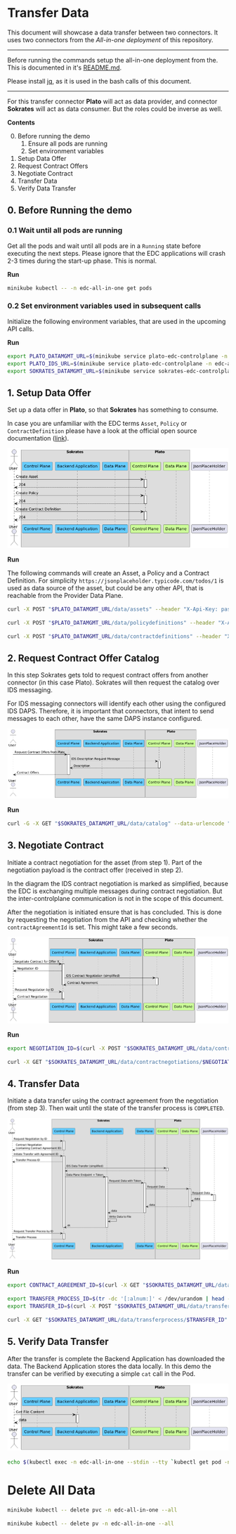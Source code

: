 # Transfer Data

This document will showcase a data transfer between two connectors. It uses two connectors from the *All-in-one deployment* of this repository.

---

Before running the commands setup the all-in-one deployment from the. This is documented in it's
[README.md](../../edc-tests/src/main/resources/deployment/helm/all-in-one/README.md).

Please install [jq](https://stedolan.github.io/jq/), as it is used in the bash calls of this document.

---

For this transfer connector **Plato** will act as data provider, and connector **Sokrates** will act as data
consumer. But the roles could be inverse as well.

**Contents**

0. Before running the demo
    1. Ensure all pods are running
    2. Set environment variables
1. Setup Data Offer
2. Request Contract Offers
3. Negotiate Contract
4. Transfer Data
5. Verify Data Transfer

## 0. Before Running the demo

### 0.1 Wait until all pods are running

Get all the pods and wait until all pods are in a `Running` state before executing the next steps.
Please ignore that the EDC applications will crash 2-3 times during the start-up phase. This is normal.

**Run**

```bash
minikube kubectl -- -n edc-all-in-one get pods
```

### 0.2 Set environment variables used in subsequent calls

Initialize the following environment variables, that are used in the upcoming API calls.

**Run**

```bash
export PLATO_DATAMGMT_URL=$(minikube service plato-edc-controlplane -n edc-all-in-one --url | sed -n 3p)
export PLATO_IDS_URL=$(minikube service plato-edc-controlplane -n edc-all-in-one --url | sed -n 5p)
export SOKRATES_DATAMGMT_URL=$(minikube service sokrates-edc-controlplane -n edc-all-in-one --url | sed -n 3p)
```

## 1. Setup Data Offer

Set up a data offer in **Plato**, so that **Sokrates** has something to consume.

In case you are unfamiliar with the EDC terms `Asset`, `Policy` or `ContractDefinition` please have a look at the official open
source documentation ([link](https://github.com/eclipse-dataspaceconnector/DataSpaceConnector/blob/main/docs/architecture/domain-model.md)).

![Sequence 1](diagrams/transfer_sequence_1.png)

**Run**

The following commands will create an Asset, a Policy and a Contract Definition.
For simplicity `https://jsonplaceholder.typicode.com/todos/1` is used as data source of the asset, but could be any
other API, that is reachable from the Provider Data Plane.

```bash
curl -X POST "$PLATO_DATAMGMT_URL/data/assets" --header "X-Api-Key: password" --header "Content-Type: application/json" --data "{ \"asset\": { \"properties\": { \"asset:prop:id\": \"1\", \"asset:prop:description\": \"Product EDC Demo Asset\" } }, \"dataAddress\": { \"properties\": { \"type\": \"HttpData\", \"baseUrl\": \"https://jsonplaceholder.typicode.com/todos/1\" } } }" -s -o /dev/null -w 'Response Code: %{http_code}\n'
```

```bash
curl -X POST "$PLATO_DATAMGMT_URL/data/policydefinitions" --header "X-Api-Key: password" --header "Content-Type: application/json" --data "{ \"uid\": \"1\", \"policy\": { \"prohibitions\": [], \"obligations\": [], \"permissions\": [ { \"edctype\": \"dataspaceconnector:permission\", \"action\": { \"type\": \"USE\" }, \"constraints\": [] } ] } }" -s -o /dev/null -w 'Response Code: %{http_code}\n'
```

```bash
curl -X POST "$PLATO_DATAMGMT_URL/data/contractdefinitions" --header "X-Api-Key: password" --header "Content-Type: application/json" --data "{ \"id\": \"1\", \"criteria\": [ { \"operandLeft\": \"asset:prop:id\", \"operator\": \"=\", \"operandRight\": \"1\" } ], \"accessPolicyId\": \"1\", \"contractPolicyId\": \"1\" }" -s -o /dev/null -w 'Response Code: %{http_code}\n'
```

## 2. Request Contract Offer Catalog

In this step Sokrates gets told to request contract offers from another connector (in this case Plato). Sokrates will
then request the catalog over IDS messaging.

For IDS messaging connectors will identify each other using the configured IDS DAPS. Therefore, it is important that
connectors, that intent to send messages to each other, have the same DAPS instance configured.

![Sequence 1](diagrams/transfer_sequence_2.png)

**Run**

```bash
curl -G -X GET "$SOKRATES_DATAMGMT_URL/data/catalog" --data-urlencode "providerUrl=$PLATO_IDS_URL/api/v1/ids/data" --header "X-Api-Key: password" --header "Content-Type: application/json" -s | jq
```

## 3. Negotiate Contract

Initiate a contract negotiation for the asset (from step 1). Part of the negotiation payload is the contract
offer (received in step 2).

In the diagram the IDS contract negotiation is marked as simplified, because the EDC is exchanging multiple messages
during contract negotiation. But the inter-controlplane communication is not in the scope of this document.

After the negotiation is initiated ensure that is has concluded. This is done by requesting the negotiation from the API
and checking whether the `contractAgreementId` is set. This might take a few seconds.

![Sequence 1](diagrams/transfer_sequence_3.png)

**Run**

```bash
export NEGOTIATION_ID=$(curl -X POST "$SOKRATES_DATAMGMT_URL/data/contractnegotiations" --header "X-Api-Key: password" --header "Content-Type: application/json" --data "{ \"connectorId\": \"foo\", \"connectorAddress\": \"$PLATO_IDS_URL/api/v1/ids/data\", \"offer\": { \"offerId\": \"1:foo\", \"assetId\": \"1\", \"policy\": { \"uid\": \"1\", \"prohibitions\": [], \"obligations\": [], \"permissions\": [ { \"edctype\": \"dataspaceconnector:permission\", \"action\": { \"type\": \"USE\" }, \"target\": \"1\", \"constraints\": [] } ] } } }" -s | jq -r '.id')
```

```bash
curl -X GET "$SOKRATES_DATAMGMT_URL/data/contractnegotiations/$NEGOTIATION_ID" --header "X-Api-Key: password" --header "Content-Type: application/json" -s | jq
```

## 4. Transfer Data

Initiate a data transfer using the contract agreement from the negotiation (from step 3). Then wait until the state of
the transfer process is `COMPLETED`.

![Sequence 1](diagrams/transfer_sequence_4.png)

**Run**

```bash
export CONTRACT_AGREEMENT_ID=$(curl -X GET "$SOKRATES_DATAMGMT_URL/data/contractnegotiations/$NEGOTIATION_ID" --header "X-Api-Key: password" --header "Content-Type: application/json" -s | jq -r '.contractAgreementId')
```

```bash
export TRANSFER_PROCESS_ID=$(tr -dc '[:alnum:]' < /dev/urandom | head -c20)
export TRANSFER_ID=$(curl -X POST "$SOKRATES_DATAMGMT_URL/data/transferprocess" --header "X-Api-Key: password" --header "Content-Type: application/json" --data "{ \"id\": \"${TRANSFER_PROCESS_ID}\", \"connectorId\": \"foo\", \"connectorAddress\": \"${PLATO_IDS_URL}/api/v1/ids/data\", \"contractId\": \"${CONTRACT_AGREEMENT_ID}\", \"assetId\": \"1\", \"managedResources\": \"false\", \"dataDestination\": { \"type\": \"HttpProxy\" } }" -s | jq -r '.id')
```

```bash
curl -X GET "$SOKRATES_DATAMGMT_URL/data/transferprocess/$TRANSFER_ID" --header "X-Api-Key: password" --header "Content-Type: application/json" -s | jq
```

## 5. Verify Data Transfer

After the transfer is complete the Backend Application has downloaded the data. The Backend Application stores the data
locally. In this demo the transfer can be verified by executing a simple `cat` call in the Pod.

![Sequence 1](diagrams/transfer_sequence_5.png)

```bash
echo $(kubectl exec -n edc-all-in-one --stdin --tty `kubectl get pod -n edc-all-in-one -l app.kubernetes.io/name=sokratesbackendapplication --template "{{ with index .items ${POD_INDEX:-0} }}{{ .metadata.name }}{{ end }}"` -- /usr/bin/cat /tmp/data/${TRANSFER_PROCESS_ID}) | jq
```

# Delete All Data

```bash
minikube kubectl -- delete pvc -n edc-all-in-one --all
```

```bash
minikube kubectl -- delete pv -n edc-all-in-one --all
```
